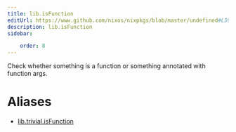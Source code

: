 ```yaml
---
title: lib.isFunction
editUrl: https://www.github.com/nixos/nixpkgs/blob/master/undefined#L598C16
description: lib.isFunction
sidebar:

    order: 8
---
```


Check whether something is a function or something
annotated with function args.


# Aliases

- [lib.trivial.isFunction](/nix-doc-comments/reference/lib/trivial/lib-trivial-isfunction)


